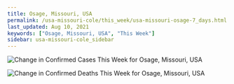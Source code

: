 ```yaml
---
title: Osage, Missouri, USA
permalink: /usa-missouri-cole/this_week/usa-missouri-osage-7_days.html
last_updated: Aug 10, 2021
keywords: ["Osage, Missouri, USA", "This Week"]
sidebar: usa-missouri-cole_sidebar
---
```


![Change in Confirmed Cases This Week for Osage, Missouri, USA](/covid_tracker/images/graphs/usa-missouri-osage-delta_confirmed-7_days_graph.png)

![Change in Confirmed Deaths This Week for Osage, Missouri, USA](/covid_tracker/images/graphs/usa-missouri-osage-delta_deaths-7_days_graph.png)
